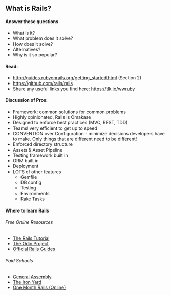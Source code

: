 ## What is Rails?

#### Answer these questions
- What is it?
- What problem does it solve?
- How does it solve?
- Alternatives?
- Why is it so popular?

#### Read:
- http://guides.rubyonrails.org/getting_started.html (Section 2)
- https://github.com/rails/rails
- Share any useful links you find here: https://tlk.io/wwruby

#### Discussion of Pros:
- Framework: common solutions for common problems
- Highly opinionated, Rails is Omakase
- Designed to enforce best practices (MVC, REST, TDD)
- Teams! very efficient to get up to speed
- CONVENTION over Configuration - minimize decisions developers have to make. Only things that are different need to be different!
- Enforced directory structure
- Assets & Asset Pipeline
- Testing framework built in
- ORM built in
- Deployment
- LOTS of other features
  - Gemfile
  - DB config
  - Testing
  - Environments
  - Rake Tasks


#### Where to learn Rails

###### Free Online Resources
- [The Rails Tutorial](https://www.railstutorial.org/book)
- [The Odin Project](http://www.theodinproject.com/)
- [Official Rails Guides](http://guides.rubyonrails.org/)

###### Paid Schools
- [General Assembly](https://generalassemb.ly/)
- [The Iron Yard](http://theironyard.com/locations/washington-dc/)
- [One Month Rails (Online)](https://onemonth.com/courses/one-month-rails)


